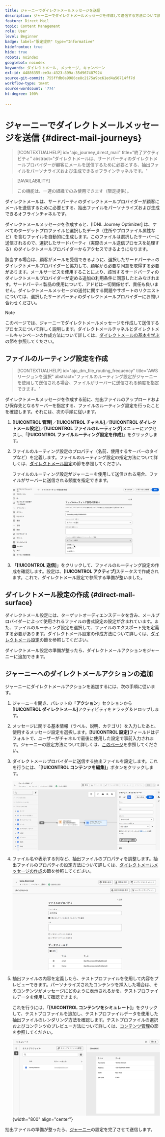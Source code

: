 ```yaml
---
title: ジャーニーでダイレクトメールメッセージを送信
description: ジャーニーでダイレクトメールメッセージを作成して送信する方法について説明します。
feature: Direct Mail
topic: Content Management
role: User
level: Beginner
badge: label="限定提供" type="Informative"
hidefromtoc: true
hide: true
robots: noindex
googlebot: noindex
keywords: ダイレクトメール, メッセージ, キャンペーン
exl-id: 44886355-ee3a-4323-899a-35d967487924
source-git-commit: 755ffdb0a9986ce8c2175a9bc61ed4a56714ff7d
workflow-type: tm+mt
source-wordcount: '774'
ht-degree: 100%

---
```


# ジャーニーでダイレクトメールメッセージを送信 {#direct-mail-journeys}

>[!CONTEXTUALHELP]
>id="ajo_journey_direct_mail"
>title="終了アクティビティ"
>abstract="ダイレクトメールは、サードパーティのダイレクトメールプロバイダーが顧客にメールを送信するために必要とする、抽出ファイルをパーソナライズおよび生成できるオフラインチャネルです。"

>[!AVAILABILITY]
>
>この機能は、一連の組織でのみ使用できます（限定提供）。

ダイレクトメールは、サードパーティのダイレクトメールプロバイダーが顧客にメールを送信するために必要とする、抽出ファイルをパーソナライズおよび生成できるオフラインチャネルです。

ダイレクトメールメッセージを作成すると、[!DNL Journey Optimizer] は、すべてのターゲットプロファイルと選択したデータ（住所やプロファイル属性など）を含むファイルを自動的に生成します。このファイルは選択したサーバーに送信されるので、選択したサードパーティ（実際のメール送信プロセスを処理する）のダイレクトメールプロバイダーからアクセスできるようになります。

該当する場合は、顧客がメールを受信できるように、選択したサードパーティのダイレクトメールプロバイダーと協力して、顧客から必要な同意を取得する必要があります。メールサービスを使用することにより、該当するサードパーティのダイレクトメールプロバイダーが定める追加の利用条件に同意したとみなされます。サードパーティ製品の使用について、アドビは一切関係せず、責任も負いません。ダイレクトメールメッセージの送付に関する問題やサポートのリクエストについては、選択したサードパーティのダイレクトメールプロバイダーにお問い合わせください。

>[!NOTE]
>
>このページでは、ジャーニーでダイレクトメールメッセージを作成して送信するプロセスについて詳しく説明します。ダイレクトメールチャネルとダイレクトメールキャンペーンの作成方法について詳しくは、[ダイレクトメールの基本を学ぶ](../direct-mail/get-started-direct-mail.md)の節を参照してください。

## ファイルのルーティング設定を作成

>[!CONTEXTUALHELP]
>id="ajo_dm_file_routing_frequency"
>title="AWS リージョンを選択"
>abstract="ファイルのルーティング設定がジャーニーを使用して送信される場合、ファイルがサーバーに送信される頻度を指定できます。"

ダイレクトメールメッセージを作成する前に、抽出ファイルのアップロードおよび保存先となるサーバーを指定する、ファイルのルーティング設定を行ったことを確認します。それには、次の手順に従います。

1. **[!UICONTROL 管理]**／**[!UICONTROL チャネル]**／**[!UICONTROL ダイレクトメール設定]**／**[!UICONTROL ファイルのルーティング]**&#x200B;メニューにアクセスし、「**[!UICONTROL ファイルルーティング設定を作成]**」をクリックします。

1. ファイルのルーティング設定のプロパティ（名前、使用するサーバーのタイプなど）を定義します。ファイルのルーティング設定の指定方法について詳しくは、[ダイレクトメール設定](../direct-mail/direct-mail-configuration.md#file-routing-configuration)の節を参照してください。

   ファイルのルーティング設定がジャーニーを使用して送信される場合、ファイルがサーバーに送信される頻度を指定できます。

   ![](assets/file-routing-journey.png)

1. 「**[!UICONTROL 送信]**」をクリックして、ファイルのルーティング設定の作成を確認します。設定は、**[!UICONTROL アクティブ]**&#x200B;ステータスで作成されます。これで、ダイレクトメール設定で参照する準備が整いました。

## ダイレクトメール設定の作成 {#direct-mail-surface}

ダイレクトメール設定には、ターゲットオーディエンスデータを含み、メールプロバイダーによって使用されるファイルの書式設定の設定が含まれています。また、ファイルのルーティング設定を選択して、ファイルのエクスポート先を定義する必要があります。ダイレクトメール設定の作成方法について詳しくは、[ダイレクトメール設定](../direct-mail/direct-mail-configuration.md#file-routing-configuration)の節を参照してください。

ダイレクトメール設定の準備が整ったら、ダイレクトメールアクションをジャーニーに追加できます。

## ジャーニーへのダイレクトメールアクションの追加

ジャーニーにダイレクトメールアクションを追加するには、次の手順に従います。

1. ジャーニーを開き、パレットの「**アクション**」セクションから&#x200B;**[!UICONTROL ダイレクトメール]**&#x200B;アクティビティをドラッグ＆ドロップします。

1. メッセージに関する基本情報（ラベル、説明、カテゴリ）を入力したあと、使用するメッセージ設定を選択します。**[!UICONTROL 設定]**&#x200B;フィールドはデフォルトで、ユーザーがチャネルで最後に使用した設定で事前入力されます。ジャーニーの設定方法について詳しくは、[このページ](../building-journeys/journey-gs.md)を参照してください。

1. ダイレクトメールプロバイダーに送信する抽出ファイルを設定します。これを行うには、「**[!UICONTROL コンテンツを編集]**」ボタンをクリックします。

   ![](assets/direct-mail-add-journey.png)

1. ファイル名や表示する列など、抽出ファイルのプロパティを調整します。抽出ファイルのプロパティの設定方法について詳しくは、[ダイレクトメールメッセージの作成](../direct-mail/create-direct-mail.md#extraction-file)の節を参照してください。

   ![](assets/direct-mail-journey-content.png)

1. 抽出ファイルの内容を定義したら、テストプロファイルを使用して内容をプレビューできます。パーソナライズされたコンテンツを挿入した場合は、そのコンテンツがメッセージにどのように表示されるかを、テストプロファイルデータを使用して確認できます。

   これを行うには、「**[!UICONTROL コンテンツをシミュレート]**」をクリックして、テストプロファイルを追加し、テストプロファイルデータを使用した抽出ファイルのレンダリング方法を確認します。テストプロファイルの選択およびコンテンツのプレビュー方法について詳しくは、[コンテンツ管理](../content-management/preview-test.md)の節を参照してください。

   ![](assets/direct-mail-simulate.png){width="800" align="center"}

抽出ファイルの準備が整ったら、[ジャーニー](../building-journeys/journey-gs.md)の設定を完了させて送信します。
